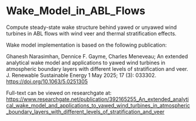 # Wake_Model_in_ABL_Flows
Compute steady-state wake structure behind yawed or unyawed wind turbines in ABL flows with wind veer and thermal stratification effects.

Wake model implementation is based on the following publication:

Ghanesh Narasimhan, Dennice F. Gayme, Charles Meneveau; An extended analytical wake model and applications to yawed wind turbines in atmospheric boundary layers with different levels of stratification and veer. J. Renewable Sustainable Energy 1 May 2025; 17 (3): 033302. https://doi.org/10.1063/5.0251305

Full-text can be viewed on researchgate at: https://www.researchgate.net/publication/392165255_An_extended_analytical_wake_model_and_applications_to_yawed_wind_turbines_in_atmospheric_boundary_layers_with_different_levels_of_stratification_and_veer


